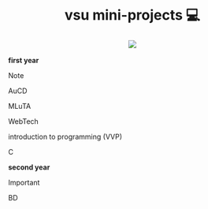 <h1 align="center">
  vsu mini-projects  &#128187
</h1>

<h3 align="center">
  <img src="https://i.pinimg.com/originals/48/a0/37/48a037b61ac1dbd4bd2bf90f8e99613d.gif">
</h3>

**first year**
>[!NOTE]
> AuCD
>
> MLuTA
>
> WebTech 
>
> introduction to programming (VVP)
>
>С

**second year**
> [!IMPORTANT]
> BD
